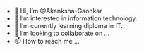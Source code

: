 - 👋 Hi, I’m @Akanksha-Gaonkar
- 👀 I’m interested in information technology.
- 🌱 I’m currently learning diploma in IT.
- 💞️ I’m looking to collaborate on ...
- 📫 How to reach me ...

<!---
Akanksha-Gaonkar/Akanksha-Gaonkar is a ✨ special ✨ repository because its `README.md` (this file) appears on your GitHub profile.
You can click the Preview link to take a look at your changes.
--->
